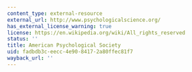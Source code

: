 ```yaml
---
content_type: external-resource
external_url: http://www.psychologicalscience.org/
has_external_license_warning: true
license: https://en.wikipedia.org/wiki/All_rights_reserved
status: ''
title: American Psychological Society
uid: fadbdb3c-eecc-4e90-8417-2a80ffec81f7
wayback_url: ''
---
```

